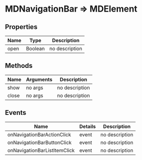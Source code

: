 # MDNavigationBar => MDElement

## Properties
Name | Type | Description
--- | --- | ---
open | Boolean | no description

## Methods
Name | Arguments | Description
--- | --- | ---
show | no args | no description
close | no args | no description

## Events
Name | Details | Description
--- | --- | ---
onNavigationBarActionClick | event | no description
onNavigationBarButtonClick | event | no description
onNavigationBarListItemClick | event | no description

